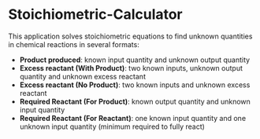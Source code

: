 # Stoichiometric-Calculator

This application solves stoichiometric equations to find unknown quantities in chemical reactions in several formats:

- **Product produced**: known input quantity and unknown output quantity
- **Excess reactant (With Product)**: two known inputs, unknown output quantity and unknown excess reactant
- **Excess reactant (No Product)**: two known inputs and unknown excess reactant
- **Required Reactant (For Product)**: known output quantity and unknown input quantity
- **Required Reactant (For Reactant)**: one known input  quantity and one unknown input quantity (minimum required to fully react)
